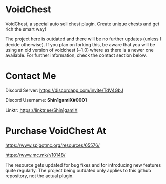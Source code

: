 # VoidChest
VoidChest, a special auto sell chest plugin. Create unique chests and get rich the smart way!

The project here is outdated and there will be no further updates (unless I decide otherwise). If you plan on forking this, be aware that you will be using an old version of voidchest (~1.0) where as there is a newer one available. For further information, check the contact section below.

# Contact Me
Discord Server: https://discordapp.com/invite/TdV4GbJ

Discord Username: **Shin1gamiX#0001**

Linktr: https://linktr.ee/Shin1gamiX 

# Purchase VoidChest At
https://www.spigotmc.org/resources/65576/

https://www.mc.mk/r/10148/

The resource gets updated for bug fixes and for introducing new features quite regularly.
The project being outdated only applies to this github repository, not the actual plugin.

